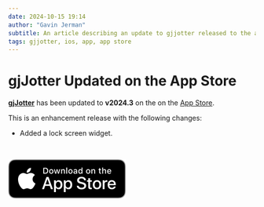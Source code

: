 ```yaml
---
date: 2024-10-15 19:14
author: "Gavin Jerman"
subtitle: An article describing an update to gjjotter released to the app store.
tags: gjjotter, ios, app, app store
---
```


# gjJotter Updated on the App Store

[**gjJotter**](/projects/gjJotter) has been updated to **v2024.3** on the on the [App Store](https://apps.apple.com/gb/app/gjjotter/id6698850903?platform=iphone).  

This is an enhancement release with the following changes:
- Added a lock screen widget.
<br>

[![download](/images/Download_on_the_App_Store_Badge_US-UK_RGB_blk_092917.svg)](https://apps.apple.com/gb/app/gjjotter/id6698850903?platform=iphone)
